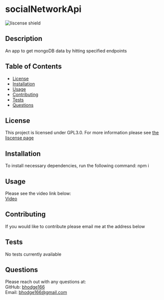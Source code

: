 # socialNetworkApi

![liscense shield](https://img.shields.io/badge/license-GPL3.0-blue)

## Description

An app to get mongoDB data by hitting specified endpoints

## Table of Contents

- [License](#license)
- [Installation](#installation)
- [Usage](#usage)
- [Contributing](#contributing)
- [Tests](#tests)
- [Questions](#questions)

## License

This project is licensed under GPL3.0. For more information please see [the liscense page](https://choosealicense.com/licenses/gpl-3.0/)

## Installation

To install necessary dependencies, run the following command: npm i

## Usage

Please see the video link below: <br />
[Video](https://drive.google.com/file/d/1LzfQrCkf8AOcrwZUE5rrf5SGqsyjQThc/view)

## Contributing

If you would like to contribute please email me at the address below

## Tests

No tests currently available

## Questions

Please reach out with any questions at: <br />
GitHub: [bhodge166](https://github.com/bhodge166)<br />
Email: bhodge166@gmail.com
